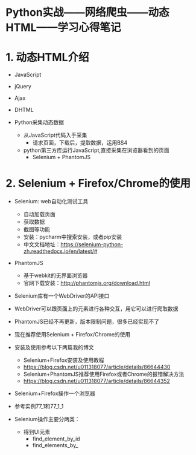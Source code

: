 # **Python实战——网络爬虫——动态HTML——学习心得笔记**
  
# 1. 动态HTML介绍
- JavaScript
- jQuery
- Ajax
- DHTML

- Python采集动态数据
    - 从JavaScript代码入手采集
        - 请求页面，下载后，提取数据，运用BS4
    - python第三方库运行JavaScript,直接采集在浏览器看到的页面
        - Selenium + PhantomJS

# 2. Selenium + Firefox/Chrome的使用   
- Selenium: web自动化测试工具
    - 自动加载页面
    - 获取数据
    - 截图等功能
    - 安装：pycharm中搜索安装，或者pip安装
    - 中文文档地址：https://selenium-python-zh.readthedocs.io/en/latest/#
    
- PhantomJS
    - 基于webkit的无界面浏览器   
    - 官网下载安装：http://phantomjs.org/download.html

- Selenium库有一个WebDriver的API接口
- WebDriver可以跟页面上的元素进行各种交互，用它可以进行爬取数据 
- PhantomJS已经不再更新，版本限制问题，很多已经实现不了
- 现在推荐使用Selenium + Firefox/Chrome的使用 
- 安装及使用参考以下两篇我的博文
    - Selenium+Firefox安装及使用教程 
    - https://blog.csdn.net/u011318077/article/details/86644430
    - Selenium+PhantomJS推荐使用Firefox或者Chrome的报错解决方法
    - https://blog.csdn.net/u011318077/article/details/86644352

- Selenium+Firefox操作一个浏览器
- 参考实例77_1和77_1_1

- Selenium操作主要分两类：
    - 得到UI元素
        - find_element_by_id
        - find_elements_by_
       


